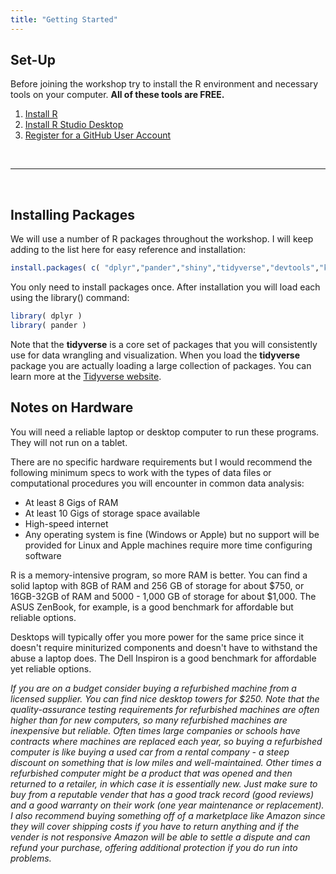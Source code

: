 ```yaml
---
title: "Getting Started"
---
```



## Set-Up

Before joining the workshop try to install the R environment and necessary tools on your computer. **All of these tools are FREE.**

1. [Install R](https://cran.rstudio.com/) 
2. [Install R Studio Desktop](https://www.rstudio.com/products/rstudio/download/)  
3. [Register for a GitHub User Account](https://github.com/join)


<br>
<hr> 
<br> 


## Installing Packages

We will use a number of R packages throughout the workshop. I will keep adding to the list here for easy reference and installation: 


```r
install.packages( c( "dplyr","pander","shiny","tidyverse","devtools","knitr" ) )
```

You only need to install packages once. After installation you will load each using the library() command: 

```r
library( dplyr )
library( pander )
```

Note that the **tidyverse** is a core set of packages that you will consistently use for data wrangling and visualization. When you load the **tidyverse** package you are actually loading a large collection of packages. You can learn more at the [Tidyverse website](https://www.tidyverse.org/packages/). 



## Notes on Hardware 

You will need a reliable laptop or desktop computer to run these programs. They will not run on a tablet. 

There are no specific hardware requirements but I would recommend the following minimum specs to work with the types of data files or computational procedures you will encounter in common data analysis: 

* At least 8 Gigs of RAM 
* At least 10 Gigs of storage space available
* High-speed internet 
* Any operating system is fine (Windows or Apple) but no support will be provided for Linux and Apple machines require more time configuring software 

R is a memory-intensive program, so more RAM is better. You can find a solid laptop with 8GB of RAM and 256 GB of storage for about $750, or 16GB-32GB of RAM and 5000 - 1,000 GB of storage for about $1,000. The ASUS ZenBook, for example, is a good benchmark for affordable but reliable options. 

Desktops will typically offer you more power for the same price since it doesn't require miniturized components and doesn't have to withstand the abuse a laptop does. The Dell Inspiron is a good benchmark for affordable yet reliable options. 

*If you are on a budget consider buying a refurbished machine from a licensed supplier. You can find nice desktop towers for $250. Note that the quality-assurance testing requirements for refurbished machines are often higher than for new computers, so many refurbished machines are inexpensive but reliable. Often times large companies or schools have contracts where machines are replaced each year, so buying a refurbished computer is like buying a used car from a rental company - a steep discount on something that is low miles and well-maintained. Other times a refurbished computer might be a product that was opened and then returned to a retailer, in which case it is essentially new. Just make sure to buy from a reputable vender that has a good track record (good reviews) and a good warranty on their work (one year maintenance or replacement). I also recommend buying something off of a marketplace like Amazon since they will cover shipping costs if you have to return anything and if the vender is not responsive Amazon will be able to settle a dispute and can refund your purchase, offering additional protection if you do run into problems.* 

